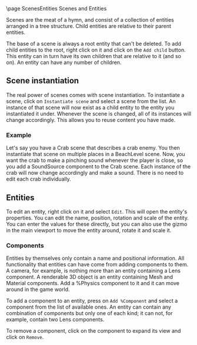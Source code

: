 \page ScenesEntities Scenes and Entities

Scenes are the meat of a hymn, and consist of a collection of entities arranged in a tree structure. Child entities are relative to their parent entities.

The base of a scene is always a root entity that can't be deleted. To add child entities to the root, right click on it and click on the `Add child` button. This entity can in turn have its own children that are relative to it (and so on). An entity can have any number of children.

## Scene instantiation

The real power of scenes comes with scene instantiation. To instantiate a scene, click on `Instantiate scene` and select a scene from the list. An instance of that scene will now exist as a child entity to the entity you instantiated it under. Whenever the scene is changed, all of its instances will change accordingly. This allows you to reuse content you have made.

### Example

Let's say you have a Crab scene that describes a crab enemy. You then instantiate that scene on multiple places in a BeachLevel scene. Now, you want the crab to make a pinching sound whenever the player is close, so you add a SoundSource component to the Crab scene. Each instance of the crab will now change accordingly and make a sound. There is no need to edit each crab individually.

## Entities

To edit an entity, right click on it and select `Edit`. This will open the entity's properties. You can edit the name, position, rotation and scale of the entity. You can enter the values for these directly, but you can also use the gizmo in the main viewport to move the entity around, rotate it and scale it.

### Components
Entities by themselves only contain a name and positional information. All functionality that entities can have come from adding components to them. A camera, for example, is nothing more than an entity containing a Lens component. A renderable 3D object is an entity containing Mesh and Material components. Add a %Physics component to it and it can move around in the game world.

To add a component to an entity, press on `Add %Component` and select a component from the list of available ones. An entity can contain any combination of components but only one of each kind; it can not, for example, contain two Lens components.

To remove a component, click on the component to expand its view and click on `Remove`.

